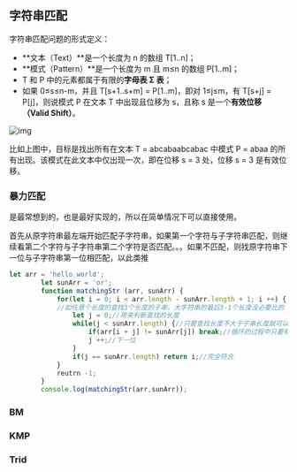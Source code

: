 ## 字符串匹配

字符串匹配问题的形式定义：

- **文本（Text）**是一个长度为 n 的数组 T[1..n]；
- **模式（Pattern）**是一个长度为 m 且 m≤n 的数组 P[1..m]；
- T 和 P 中的元素都属于有限的**字母表 Σ 表**；
- 如果 0≤s≤n-m，并且 T[s+1..s+m] = P[1..m]，即对 1≤j≤m，有 T[s+j] = P[j]，则说模式 P 在文本 T 中出现且位移为 s，且称 s 是一个**有效位移（Valid Shift）**。

![img](https://images0.cnblogs.com/blog/175043/201410/032208464871566.png)

比如上图中，目标是找出所有在文本 T = abcabaabcabac 中模式 P = abaa 的所有出现。该模式在此文本中仅出现一次，即在位移 s = 3 处，位移 s = 3 是有效位移。

### 暴力匹配

是最常想到的，也是最好实现的，所以在简单情况下可以直接使用。

首先从原字符串最左端开始匹配子字符串，如果第一个字符与子字符串匹配，则继续看第二个字符与子字符串第二个字符是否匹配。。。如果不匹配，则找原字符串下一位与子字符串第一位相匹配，以此类推

~~~js
let arr = 'hello world';
		let sunArr = 'or';
		function matchingStr (arr, sunArr) {
			for(let i = 0; i < arr.length - sunArr.length + 1; i ++) {
			//如任意个长度的查找3个长度的子串，大字符串的最后3-1个长度没必要比的
				let j = 0;//用来判断查找的长度
				while(j < sunArr.length) {//只要查找长度不大于子串长度就可以继续比
					if(arr[i + j] != sunArr[j]) break;//循环的过程中只要有一个字符不符合，就退出
					j ++;//下一位
				}
				if(j == sunArr.length) return i;//完全符合
			}
			reutrn -1;
		}
		console.log(matchingStr(arr,sunArr));
~~~



### BM



### KMP



### Trid